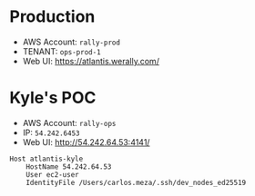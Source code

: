 # Production
* AWS Account: `rally-prod`
* TENANT: `ops-prod-1`
* Web UI: https://atlantis.werally.com/

# Kyle's POC
* AWS Account: `rally-ops`
* IP: `54.242.6453`
* Web UI: http://54.242.64.53:4141/
```
Host atlantis-kyle
	HostName 54.242.64.53
	User ec2-user
	IdentityFile /Users/carlos.meza/.ssh/dev_nodes_ed25519
```
<!--stackedit_data:
eyJoaXN0b3J5IjpbNDE2MjQxNjIxXX0=
-->